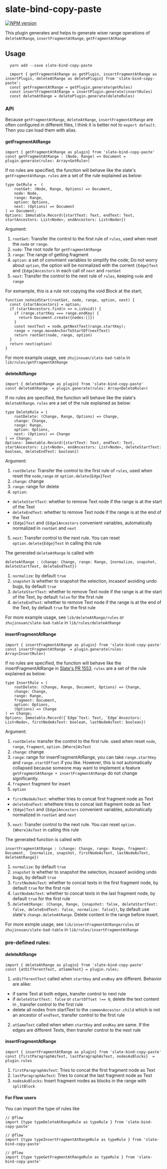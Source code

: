 # slate-bind-copy-paste

[![NPM version](https://badge.fury.io/js/slate-bind-copy-paste.svg)](http://badge.fury.io/js/slate-bind-copy-paste)

This plugin generates and helps to generate wiser range operations of `deleteAtRange`, `insertFragmentAtRange`, `getFragmentAtRange`

## Usage
```
  yarn add --save slate-bind-copy-paste
```

```
  import { getFragmentAtRange as getPlugin, insertFragmentAtRange as insertPlugin, deleteAtRange as deletePlugin} from 'slate-bind-copy-paste';
  const getFragmentAtRange = getPlugin.generate(getRules)
  const insertFragmentAtRange = insertPlugin.generate(insertRules)
  const deleteAtRange = deletePlugin.generate(deleteRules)
```

### API
Because `getFragmentAtRange`, `deleteAtRange`, `insertFragmentAtRange` are often configured in different files, I think it is better not to `export default`.
Then you can load them with alias.

#### getFragmentAtRange
```
import { getFragmentAtRange as plugin} from 'slate-bind-copy-paste'
const getFragmentAtRange : (Node, Range) => Document = plugin.generate(rules: Array<GetRule>)
```
If no rules are specified, the function will behave like the slate's `getFragmentAtRange`. 
`rules` are a set of the rule explained as below:

```
type GetRule =  (
    rootGet: (Node, Range, Options) => Document,
    node: Node,
    range: Range,
    option: Options,
    next: (Options) => Document
) => Document;
Options: Immutable.Record({startText: Text, endText: Text, startAncestors: List<Node>, endAncestors: List<Node>})
```
Argument:
1. `rootGet`: Transfer the control to the first rule of `rules`, used when reset the `node` or `range`.
2. `node`: The root node for `getFragmentAtRange`
3. `range`: The range of getting fragment
4. `option`: a set of convinient variables to simplify the code; Do not worry about `option`, the option will be normalized with the corrent `{Edge}Text` and `{Edge}Ancestors` in each call of `next` and `rootGet`
5. `next`: Transfer the control to the next rule of `rules`, keeping `node` and `range`

For exmample, this is a rule not copying the void Block at the start;

```
function noVoidStart(rootGet, node, range, option, next) {
  const {startAncestors} = option;
  if (startAncestors.find(n => n.isVoid)) {
    if (range.startKey === range.endKey) {
      return Document.create({nodes:[]})
    }
    const nextText = node.getNextText(range.startKey);
    range = range.moveAnchorToStartOf(nextText)
    return rootGet(node, range, option)
  }
  return next(option)
}
```

For more example usage, see `zhujinxuan/slate-bad-table` in `lib/rules/getFragmentAtRange`

#### deleteAtRange
```
import { deleteAtRange as plugin} from 'slate-bind-copy-paste'
const deleteAtRange  = plugin.generate(rules: Array<DeleteRule>)
```
If no rules are specified, the function will behave like the slate's `deleteAtRange`. 
`rules` are a set of the rule explained as below:

```
type DeleteRule = (
    rootDelete: (Change, Range, Options) => Change,
    change: Change,
    range: Range,
    option: Options,
    next: (Options) => Change
) => Change;
Options: Immutable.Record({startText: Text, endText: Text, startAncestors: List<Node>, endAncestors: List<Node>, deleteStartText: boolean, deleteEndText: boolean})
```
Argument:
1. `rootDelete`: Transfer the control to the first rule of `rules`, used when reset the `node`,`range` or `option.delete{Edge}Text`
2. `change`: change
3. `range`: range for delete
4. `option`: 
  - `deleteStartText`: whether to remove Text node if the range is at the start of the Text
  - `deleteEndText`: whether to remove Text node if the range is at the end of the Text
  - `{Edge}Text` and `{Edge}Ancestors` convenient variables, automatically normalized in `rootGet` and `next`
5. `next`: Transfer control to the next rule.  You can reset `option.delete{Edge}Text` in calling this rule

The generated `deleteAtRange` is called with
```
deleteAtRange : (change: Change, range: Range, {normalize, snapshot, deleteStartText, deleteEndText})
```
1. `normalize`: by default `true`
1. `snapshot` is whether to snapshot the selection, incaseof avoiding undo bugs, by default `true`
2. `deleteStartText`: whether to remove Text node if the range is at the start of the Text, by default `false` for the first rule
3. `deleteEndText`: whether to remove Text node if the range is at the end of the Text, by default `true` for the first rule

For more example usage, see `lib/deleteAtRange/rules` or `zhujinxuan/slate-bad-table` in `lib/rules/deleteAtRange`

#### insertFragmentAtRange

```
import { insertFragmentAtRange as plugin} from 'slate-bind-copy-paste'
const insertFragmentAtRange  = plugin.generate(rules: Array<InsertRule>)
```
If no rules are specified, the function will behave like the insertFragmentAtRange in [Slate's PR 1553](https://github.com/ianstormtaylor/slate/pull/1553).
`rules` are a set of the rule explained as below:

```
type InsertRule = (
    rootDelete: (Change, Range, Document, Options) => Change,
    change: Change,
    range: Range,
    fragment: Document,
    option: Options,
    (Options) => Change
) => Change;
Options: Immutable.Record({`Edge`Text: Text, `Edge`Ancestors: List<Node>, firstNodeAsText: boolean, lastNodeAsText: boolean})
```
Argument:
1. `rootDelete`: transfer the control to the first rule. used when reset `node`, `range`, `fragment`, `option.{Where}AsText`
2. `change`: change
3. `range`: range for insertFragmentAtRange, you can take `range.startKey` and `range.startOffset` if you like.  However, this is not automatically collapsed because 
someone may want to implement a feature `getFragmentAtRange + insertFragmentAtRange` do not change significantly.
4. `fragment` fragment for insert
5. `option`
  - `firstNodeAsText`: whether tries to concat first fragment node as Text
  - `deleteEndText`: whethere tries to concat last fragment node as Text
  - `{Edge}Text` and `{Edge}Ancestors` convenient variables, automatically normalized in `rootGet` and `next`
5. `next`: Transfer control to the next rule.  You can reset `option.{Where}AsText` in calling this rule

The generated function is called with
```
insertFragmentAtRange : (change: Change, range: Range, fragment: Document,  {normalize, snapshot, firstNodeAsText, lastNodeAsText, deleteAtRange})
```
1. `normalize`: by default `true`
1. `snapshot` is whether to snapshot the selection, incaseof avoiding undo bugs, by default `true`
2. `firstNodeAsText`: whether to concat texts in the first fragment node, by default `true` for the first rule
3. `lastNodeAsText`: whether to concat texts in the last fragment node, by default `true` for the first rule
4. `deleteAtRange: (Change, Range, {snapshot: false, deleteStartText: false, deleteEndText: false, normalize: false})`, by default use slate's `change.deleteAtRange`.  Delete content in the range before insert.

For more exmple usage, see `lib/insertFragmentAtRange/rules` or `zhujinxuan/slate-bad-table` in `lib/rules/insertFragmentAtRange`

### pre-defined rules:
#### deleteAtRange
```
import { deleteAtRange as plugin} from 'slate-bind-copy-paste'
const {atDifferentText, atSameText} = plugin.rules;
```
1. `atDifferentText` called when `startKey` and `endKey` are different. Behavior are alike:
  - if same Text at both edges, transfer control to next rule
  - if `deleteStartText: false` or `startOffset !== 0`, delete the text content in , transfer control to the first rule
  - delete all nodes from startText to the `commonAncestor.child` which is not an ancestor of `endText`, transfer control to the first rule
2. `atSameText` called when when `startKey` and `endKey` are same. If the edges are different Texts, then transfer control to the next rule

#### insertFragmentAtRange
```
import { insertFragmentAtRange as plugin} from 'slate-bind-copy-paste'
const {firstParagraphAsText, lastParagraphAsText, nodesAsBlocks}  = plugin.rules
```
1. `firstParagraphAsText`: Tries to concat the first fragment node as Text
2. `lastParagraphAsText`: Tries to concat the last fragment node as Text
3. `nodesAsBlocks`: Insert fragment nodes as blocks in the range with `splitBlock`

#### For Flow users
You can import the type of rules like 
```
// @flow
import {type typeDeleteAtRangeRule as typeRule } from 'slate-bind-copy-paste'
```

```
// @flow
import {type typeInsertFragmentAtRangeRule as typeRule } from 'slate-bind-copy-paste'
```

```
// @flow
import {type typeGetFragmentAtRangeRule as typeRule } from 'slate-bind-copy-paste'
```
